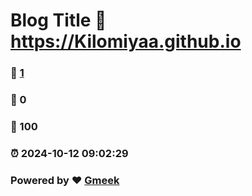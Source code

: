 # Blog Title :link: https://Kilomiyaa.github.io 
### :page_facing_up: [1](https://Kilomiyaa.github.io/tag.html) 
### :speech_balloon: 0 
### :hibiscus: 100 
### :alarm_clock: 2024-10-12 09:02:29 
### Powered by :heart: [Gmeek](https://github.com/Meekdai/Gmeek)
